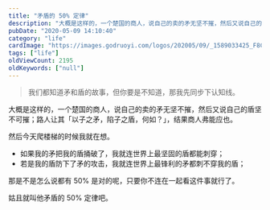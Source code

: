 ```yaml
---
title: "矛盾的 50% 定律"
description: "大概是这样的，一个楚国的商人，说自己的卖的矛无坚不摧，然后又说自己的盾坚不可摧，路人让其「以子之矛，陷子之盾，何如？」，结果商人弗能应也。"
pubDate: "2020-05-09 14:10:40"
category: "life"
cardImage: "https://images.godruoyi.com/logos/202005/09/_1589033425_F8CI2F3YQP.jpg"
tags: ["life"]
oldViewCount: 2195
oldKeywords: ["null"]
---
```


> 我们都知道矛和盾的故事，但你要是不知道，那我先同步下认知线。

大概是这样的，一个楚国的商人，说自己的卖的矛无坚不摧，然后又说自己的盾坚不可摧；路人让其「以子之矛，陷子之盾，何如？」，结果商人弗能应也。

然后今天爬楼梯的时候我就在想。

* 如果我的矛把我的盾捅破了，我就连世界上最坚固的盾都能刺穿；
* 若是我的盾防下了矛的攻击，我就连世界上最锋利的矛都刺不穿我的盾；

那是不是怎么说都有 50% 是对的呢，只要你不连在一起看这件事就行了。

姑且就叫他矛盾的 50% 定律吧。
